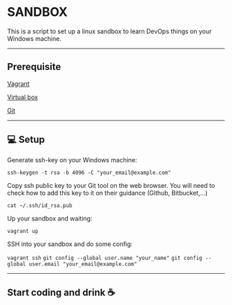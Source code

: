 # SANDBOX

This is a script to set up a linux sandbox to learn DevOps things on your Windows machine.

---

## Prerequisite

[Vagrant](https://www.vagrantup.com/)

[Virtual box](https://www.virtualbox.org/wiki/Downloads)

[Git](https://git-scm.com/)

---

## 💻 Setup

Generate ssh-key on your Windows machine:

`ssh-keygen -t rsa -b 4096 -C "your_email@example.com"`

Copy ssh public key to your Git tool on the web browser. You will need to check how to add this key to it on their guidance (Github, Bitbucket,...)

`cat ~/.ssh/id_rsa.pub`

Up your sandbox and waiting:

`vagrant up`

SSH into your sandbox and do some config:

`vagrant ssh`
`git config --global user.name "your_name"`
`git config --global user.email "your_email@example.com"`

---

## Start coding and drink ☕